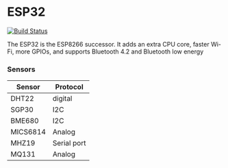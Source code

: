# ESP32

[![Build Status](https://travis-ci.org/joemccann/dillinger.svg?branch=master)](https://travis-ci.org/joemccann/dillinger)

The ESP32 is the ESP8266 successor. It adds an extra CPU core, faster Wi-Fi, more GPIOs, and supports Bluetooth 4.2 and Bluetooth low energy



### Sensors


| Sensor | Protocol |
| ------ | ------ |
| DHT22 | digital |
| SGP30 | I2C |
| BME680 | I2C |
| MICS6814 | Analog |
| MHZ19 | Serial port |
| MQ131 | Analog |